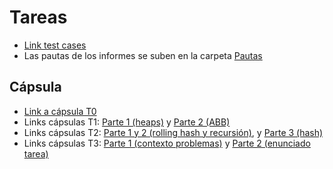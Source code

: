 # Tareas

- [Link test cases](https://drive.google.com/drive/folders/1SZAYrsW6QzvnxJYK_sqfxS8ZDS6qR7IR)
- Las pautas de los informes se suben en la carpeta [Pautas](../Pautas)

## Cápsula

- [Link a cápsula T0](https://drive.google.com/file/d/1GFl97bJJUXD7O2EY5N3EtPq2zivIjynN/view?usp=sharing)
- Links cápsulas T1: [Parte 1 (heaps)](https://youtu.be/XB-aZmq8WgA) y [Parte 2 (ABB)](https://youtu.be/pSt56uG2uMQ)
- Links cápsulas T2: [Parte 1 y 2 (rolling hash y recursión)](https://youtu.be/K59PyqtHYjM), y [Parte 3 (hash)](https://youtu.be/4wpVjVsrqBc)
- Links cápsulas T3: [Parte 1 (contexto problemas)](https://youtu.be/kioqQE5Drb4?si=2M3RSIGnY5_-6Yb-) y [Parte 2 (enunciado tarea)](https://youtu.be/PIj4iGwRUGc?si=g56oOPPyIopxT6tA)
